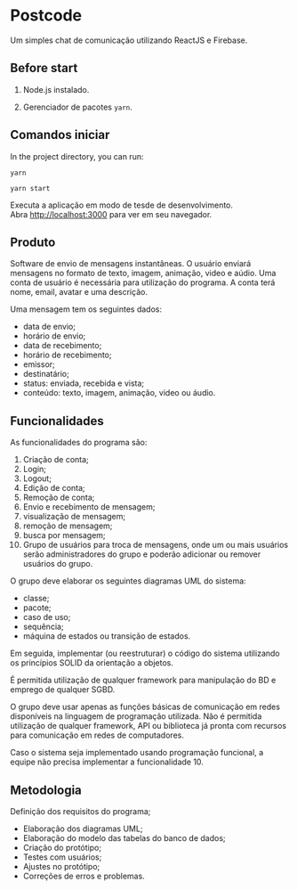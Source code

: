 # Postcode

Um simples chat de comunicação utilizando ReactJS e Firebase.

## Before start

1. Node.js instalado.

2. Gerenciador de pacotes ``` yarn ```.

## Comandos iniciar


In the project directory, you can run:

``` yarn ```

``` yarn start ```


Executa a aplicação em modo de tesde de desenvolvimento.\
Abra [http://localhost:3000](http://localhost:3000) para ver em seu navegador.

## Produto

Software de envio de mensagens instantâneas. O usuário enviará mensagens no formato de texto, imagem, animação, video e aúdio. Uma conta de usuário é necessária para utilização do programa. A conta terá nome, email, avatar e uma descrição.

Uma mensagem tem os seguintes dados:

- data de envio;
- horário de envio;
- data de recebimento;
- horário de recebimento;
- emissor;
- destinatário;
- status: enviada, recebida e vista;
- conteúdo: texto, imagem, animação, video ou áudio.

## Funcionalidades

As funcionalidades do programa são:
1. Criação de conta;
2. Login;
3. Logout;
4. Edição de conta;
5. Remoção de conta;
6. Envio e recebimento de mensagem;
7. visualização de mensagem;
8. remoção de mensagem;
9. busca por mensagem;
10. Grupo de usuários para troca de mensagens, onde um ou mais usuários serão administradores
do grupo e poderão adicionar ou remover usuários do grupo.

O grupo deve elaborar os seguintes diagramas UML do sistema:
- classe;
- pacote;
- caso de uso;
- sequência;
- máquina de estados ou transição de estados.

Em seguida, implementar (ou reestruturar) o código do sistema utilizando os princípios SOLID da orientação a objetos.

É permitida utilização de qualquer framework para manipulação do BD e emprego de qualquer SGBD.

O grupo deve usar apenas as funções básicas de comunicação em redes disponíveis na linguagem de programação utilizada. Não é permitida utilização de qualquer framework, API ou biblioteca já pronta com recursos para comunicação em redes de computadores.

Caso o sistema seja implementado usando programação funcional, a equipe não precisa implementar a funcionalidade 10.

## Metodologia

Definição dos requisitos do programa;
- Elaboração dos diagramas UML;
- Elaboração do modelo das tabelas do banco de dados;
- Criação do protótipo;
- Testes com usuários;
- Ajustes no protótipo;
- Correções de erros e problemas.
